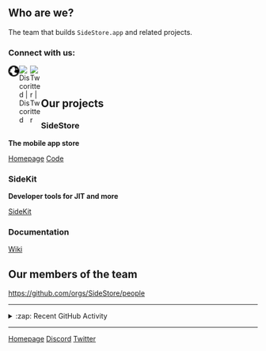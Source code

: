 <!-- 
Docs: How to use GitHub README and actions to auto-generate embedded content.
https://github.com/anuraghazra/github-readme-stats
https://www.youtube.com/watch?v=n6d4KHSKqGk
https://github.com/rahuldkjain/github-profile-readme-generator
 -->

## Who are we?

The team that builds `SideStore.app` and related projects.

### Connect with us:

<!--
[![Website](https://img.shields.io/website?label=sidestore.io&style=for-the-badge&url=https://sidestore.io)](https://sidestore.io)
[![Twitter Follow](https://img.shields.io/twitter/follow/sidestore_io?color=1DA1F2&logo=twitter&style=for-the-badge)](https://twitter.com/intent/follow?original_referer=https%3A%2F%2Fgithub.com%2Fsidestore&screen_name=sidestore)
[![GitHub Followers](https://img.shields.io/github/followers/sidestore?style=for-the-badge)]()
[![GitHub Sponsors](https://img.shields.io/github/sponsors/sidestore?style=for-the-badge
)]() 
-->

[<img align="left" alt="sidestore.io" width="22px" src="https://raw.githubusercontent.com/iconic/open-iconic/master/svg/globe.svg" />][website]
[<img align="left" alt="Discord | Discord" width="22px" src="https://cdn.jsdelivr.net/npm/simple-icons@v3/icons/discord.svg" />][discord]
[<img align="left" alt="Twitter | Twitter" width="22px" src="https://cdn.jsdelivr.net/npm/simple-icons@v3/icons/twitter.svg" />][twitter]

<br />
<br />

## Our projects

### SideStore

__The mobile app store__

[Homepage][website]
[Code][git.sidestore]

### SideKit

__Developer tools for JIT and more__

[SideKit][git.sidekit]

### Documentation

[Wiki][wiki]

## Our members of the team

https://github.com/orgs/SideStore/people

---

<details>
  <summary>:zap: Recent GitHub Activity</summary>

<!--START_SECTION:activity-->
1. 🎉 Merged PR [#17](https://github.com/SideStore/apple-private-apis/pull/17) in [SideStore/apple-private-apis](https://github.com/SideStore/apple-private-apis)
2. 💪 Opened PR [#17](https://github.com/SideStore/apple-private-apis/pull/17) in [SideStore/apple-private-apis](https://github.com/SideStore/apple-private-apis)
3. 🗣 Commented on [#565](https://github.com/SideStore/SideStore/issues/565) in [SideStore/SideStore](https://github.com/SideStore/SideStore)
4. 🗣 Commented on [#565](https://github.com/SideStore/SideStore/issues/565) in [SideStore/SideStore](https://github.com/SideStore/SideStore)
5. 🎉 Merged PR [#39](https://github.com/SideStore/sidestore.github.io/pull/39) in [SideStore/sidestore.github.io](https://github.com/SideStore/sidestore.github.io)
6. 🗣 Commented on [#39](https://github.com/SideStore/sidestore.github.io/issues/39) in [SideStore/sidestore.github.io](https://github.com/SideStore/sidestore.github.io)
7. 💪 Opened PR [#39](https://github.com/SideStore/sidestore.github.io/pull/39) in [SideStore/sidestore.github.io](https://github.com/SideStore/sidestore.github.io)
8. 🗣 Commented on [#586](https://github.com/SideStore/SideStore/issues/586) in [SideStore/SideStore](https://github.com/SideStore/SideStore)
9. 🗣 Commented on [#563](https://github.com/SideStore/SideStore/issues/563) in [SideStore/SideStore](https://github.com/SideStore/SideStore)
10. ❗️ Closed issue [#563](https://github.com/SideStore/SideStore/issues/563) in [SideStore/SideStore](https://github.com/SideStore/SideStore)
11. ❗️ Closed issue [#567](https://github.com/SideStore/SideStore/issues/567) in [SideStore/SideStore](https://github.com/SideStore/SideStore)
12. 🗣 Commented on [#587](https://github.com/SideStore/SideStore/issues/587) in [SideStore/SideStore](https://github.com/SideStore/SideStore)
13. ❗️ Closed issue [#587](https://github.com/SideStore/SideStore/issues/587) in [SideStore/SideStore](https://github.com/SideStore/SideStore)
14. 🗣 Commented on [#583](https://github.com/SideStore/SideStore/issues/583) in [SideStore/SideStore](https://github.com/SideStore/SideStore)
15. ❗️ Closed issue [#583](https://github.com/SideStore/SideStore/issues/583) in [SideStore/SideStore](https://github.com/SideStore/SideStore)
16. 🗣 Commented on [#598](https://github.com/SideStore/SideStore/issues/598) in [SideStore/SideStore](https://github.com/SideStore/SideStore)
17. ❗️ Closed issue [#598](https://github.com/SideStore/SideStore/issues/598) in [SideStore/SideStore](https://github.com/SideStore/SideStore)
18. 🎉 Merged PR [#37](https://github.com/SideStore/sidestore.github.io/pull/37) in [SideStore/sidestore.github.io](https://github.com/SideStore/sidestore.github.io)
19. 🗣 Commented on [#38](https://github.com/SideStore/sidestore.github.io/issues/38) in [SideStore/sidestore.github.io](https://github.com/SideStore/sidestore.github.io)
20. 🗣 Commented on [#591](https://github.com/SideStore/SideStore/issues/591) in [SideStore/SideStore](https://github.com/SideStore/SideStore)
<!--END_SECTION:activity-->

</details>

---

[Homepage][patreon] [Discord][discord] [Twitter][twitter]

<!--
- [Patreon][patreon]
- [OpenCollective][opencollective]
- [YouTube][youtube]
-->

[website]: https://sidestore.io
[wiki]: https://wiki.sidestore.io
[twitter]: https://twitter.com/sidestore_io
[discord]: https://discord.gg/sidestore-949183273383395328
[youtube]: https://youtube.com/TODO
[patreon]: https://www.patreon.com/SideStore
[opencollective]: https://opencollective.com/TODO
[git.sidestore]: https://github.com/SideStore/SideStore/
[git.sidekit]: https://github.com/SideStore/SideKit

